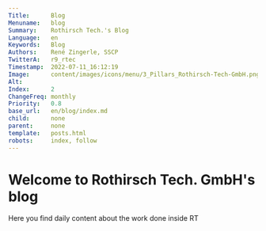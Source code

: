 ```yaml
---
Title:      Blog
Menuname:   blog
Summary:    Rothirsch Tech.'s Blog
Language:   en
Keywords:   Blog
Authors:    René Zingerle, SSCP
TwitterA:   r9_rtec
Timestamp:  2022-07-11_16:12:19
Image:      content/images/icons/menu/3_Pillars_Rothirsch-Tech-GmbH.png
Alt:        
Index:      2
ChangeFreq: monthly
Priority:   0.8
base_url:   en/blog/index.md
child:      none
parent:     none
template:   posts.html
robots:     index, follow
---
```


# Welcome to Rothirsch Tech. GmbH's blog

Here you find daily content about the work done inside RT
